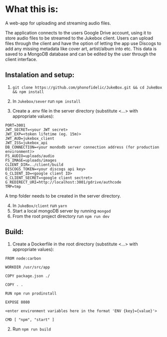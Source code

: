 # What this is:
A web-app for uploading and streaming audio files.

The application connects to the users Google Drive account, using it to store audio files to be streamed to the Jukebox client. Users can upload files through the client and have the option of letting the app use Discogs to add any missing metadata like cover art, artist/album into etc. This data is saved to a MongoDB database and can be edited by the user through the client interface.

## Instalation and setup:
1. `git clone https://github.com/phonofidelic/JukeBox.git && cd JukeBox && npm install`

2. In `Jukebox/sever` run `npm install`
3. Create a .env file in the server directory (substitute <...> with appropriate values):
```
PORT=3001
JWT_SECRET=<your JWT secret>
JWT_EXP=<token lifetime (eg. 15m)>
JWT_AUD=jukebox_client
JWT_ISS=jukebox_api
DB_CONNECTION=<your mondodb server connection address (for production environment)>
FS_AUDIO=uploads/audio
FS_IMAGE=uploads/images
CLIENT_DIR=../client/build
DISCOGS_TOKEN=<your discogs api key>
G_CLIENT_ID=<google client ID>
G_CLIENT_SECRET=<google client sectret>
G_REDIRECT_URI=http://localhost:3001/gdrive/authcode
TMP=tmp
```
A tmp folder needs to be created in the server directory.

4. In `JukeBox/client` run `yarn`
5. Start a local mongoDB server by running `mongod`
6. From the root project directory run `npm run dev`

## Build:
1. Create a Dockerfile in the root directory (substitute <...> with appropriate values):
```
FROM node:carbon

WORKDIR /usr/src/app

COPY package.json ./

COPY . .

RUN npm run prodinstall

EXPOSE 8080

<enter environment variables here in the format 'ENV {key}={value}'>

CMD [ "npm", "start" ]
```

2. Run `npm run build`